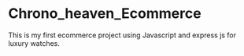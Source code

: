 # Chrono_heaven_Ecommerce
This is my first ecommerce project using Javascript and express js for luxury watches. 
